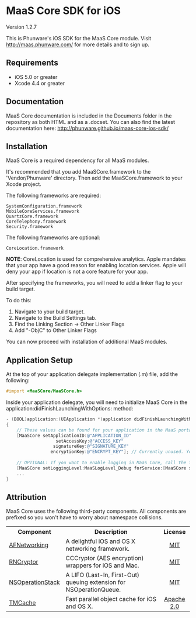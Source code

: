 MaaS Core SDK for iOS
================

Version 1.2.7

This is Phunware's iOS SDK for the MaaS Core module. Visit http://maas.phunware.com/ for more details and to sign up.



Requirements
------------

- iOS 5.0 or greater
- Xcode 4.4 or greater



Documentation
------------

MaaS Core documentation is included in the Documents folder in the repository as both HTML and as a .docset. You can also find the latest documentation here: http://phunware.github.io/maas-core-ios-sdk/



Installation
------------

MaaS Core is a required dependency for all MaaS modules.

It's recommended that you add MaaSCore.framework to the 'Vendor/Phunware' directory. Then add the MaaSCore.framework to your Xcode project.

The following frameworks are required:
````
SystemConfiguration.framework
MobileCoreServices.framework
QuartzCore.framework
CoreTelephony.framework
Security.framework
````

The following frameworks are optional:
````
CoreLocation.framework
````
**NOTE**: CoreLocation is used for comprehensive analytics. Apple mandates that your app have a good reason for enabling location services. Apple will deny your app if location is not a core feature for your app.

After specifying the frameworks, you will need to add a linker flag to your build target. 

To do this:
1. Navigate to your build target.
2. Navigate to the Build Settings tab.
3. Find the Linking Section -> Other Linker Flags
4. Add "-ObjC" to Other Linker Flags

You can now proceed with installation of additional MaaS modules.



Application Setup
-----------------
At the top of your application delegate implementation (.m) file, add the following:

````objective-c
#import <MaaSCore/MaaSCore.h>
````

Inside your application delegate, you will need to initialize MaaS Core in the application:didFinishLaunchingWithOptions: method:

````objective-c
- (BOOL)application:(UIApplication *)application didFinishLaunchingWithOptions:(NSDictionary *)launchOptions
{
	// These values can be found for your application in the MaaS portal (http://maas.phunware.com/clients)
    [MaaSCore setApplicationID:@"APPLICATION_ID"
    			   setAccessKey:@"ACCESS_KEY"
                  signatureKey:@"SIGNATURE_KEY"
                 encryptionKey:@"ENCRYPT_KEY"]; // Currently unused. You can place any NSString value here
                  
    // OPTIONAL: If you want to enable logging in MaaS Core, call the following:
    [MaaSCore setLoggingLevel:MaaSLogLevel_Debug forService:[MaaSCore serviceName]];
    ...
}
````



Attribution
-----------
MaaS Core uses the following third-party components. All components are prefixed so you won't have to worry about namespace collisions.

<table>
  <tr>
  <th style="text-align:center;">Component</th>
  <th style="text-align:center;">Description</th>
  <th style="text-align:center;">License</th>
  </tr>
  <tr>
    <td><a href="https://github.com/AFNetworking/AFNetworking">AFNetworking</a></td>
    <td>
     A delightful iOS and OS X networking framework.
    </td>
    <td style="text-align:center;""><a href="https://github.com/AFNetworking/AFNetworking/blob/master/LICENSE">MIT</a>
    </td>
  </tr>
  <tr>
    <td><a href="https://github.com/rnapier/RNCryptor">RNCryptor</a></td>
    <td>
     CCCryptor (AES encryption) wrappers for iOS and Mac.
    </td>
    <td style="text-align:center;""><a href="https://github.com/rnapier/RNCryptor/blob/master/README.md">MIT</a>
    </td>
  </tr>
  <tr>
    <td><a href="https://github.com/nicklockwood/NSOperationStack">NSOperationStack</a></td>
    <td>
     A LIFO (Last-In, First-Out) queuing extension for NSOperationQueue.
    </td>
    <td style="text-align:center;""><a href="https://github.com/nicklockwood/NSOperationStack/blob/master/LICENCE.md">MIT</a>
    </td>
  </tr>
  <tr>
    <td><a href="https://github.com/tumblr/TMCache">TMCache</a></td>
    <td>
     Fast parallel object cache for iOS and OS X.
    </td>
    <td style="text-align:center;""><a href="https://github.com/tumblr/TMCache/blob/master/LICENSE.txt">Apache 2.0</a>
    </td>
  </tr>
</table>
